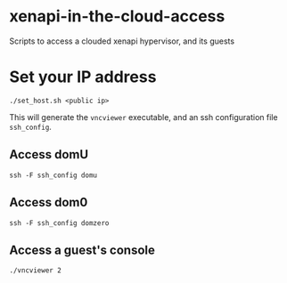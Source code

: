 # xenapi-in-the-cloud-access

Scripts to access a clouded xenapi hypervisor, and its guests

# Set your IP address

    ./set_host.sh <public ip>

This will generate the `vncviewer` executable, and an ssh configuration file
`ssh_config`.

## Access domU

    ssh -F ssh_config domu

## Access dom0

    ssh -F ssh_config domzero

## Access a guest's console

    ./vncviewer 2
